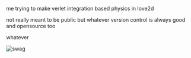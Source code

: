 me trying to make verlet integration based physics in love2d

not really meant to be public but whatever version control is always good and opensource too

whatever

![swag](skill-issue-tyler.gif)